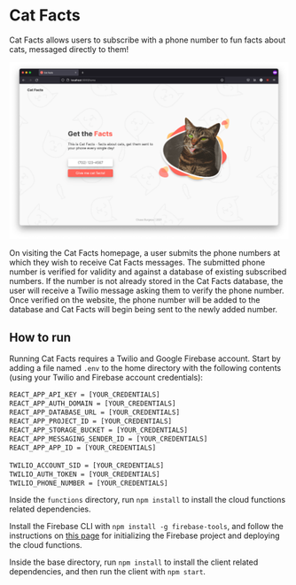 # Cat Facts

Cat Facts allows users to subscribe with a phone number to fun facts about cats, messaged directly to them!

![Cat facts homepage](/docs/screenshot-main.png)

On visiting the Cat Facts homepage, a user submits the phone numbers at which they wish to receive Cat Facts messages. The submitted phone number is verified for validity and against a database of existing subscribed numbers. If the number is not already stored in the Cat Facts database, the user will receive a Twilio message asking them to verify the phone number. Once verified on the website, the phone number will be added to the database and Cat Facts will begin being sent to the newly added number.

## How to run

Running Cat Facts requires a Twilio and Google Firebase account. Start by adding a file named `.env` to the home directory with the following contents (using your Twilio and Firebase account credentials):

    REACT_APP_API_KEY = [YOUR_CREDENTIALS]
    REACT_APP_AUTH_DOMAIN = [YOUR_CREDENTIALS]
    REACT_APP_DATABASE_URL = [YOUR_CREDENTIALS]
    REACT_APP_PROJECT_ID = [YOUR_CREDENTIALS]
    REACT_APP_STORAGE_BUCKET = [YOUR_CREDENTIALS]
    REACT_APP_MESSAGING_SENDER_ID = [YOUR_CREDENTIALS]
    REACT_APP_APP_ID = [YOUR_CREDENTIALS]

    TWILIO_ACCOUNT_SID = [YOUR_CREDENTIALS]
    TWILIO_AUTH_TOKEN = [YOUR_CREDENTIALS]
    TWILIO_PHONE_NUMBER = [YOUR_CREDENTIALS]

Inside the `functions` directory, run `npm install` to install the cloud functions related dependencies.

Install the Firebase CLI with `npm install -g firebase-tools`, and follow the instructions on [this page](https://firebase.google.com/docs/functions/get-started) for initializing the Firebase project and deploying the cloud functions.

Inside the base directory, run `npm install` to install the client related dependencies, and then run the client with `npm start`.
